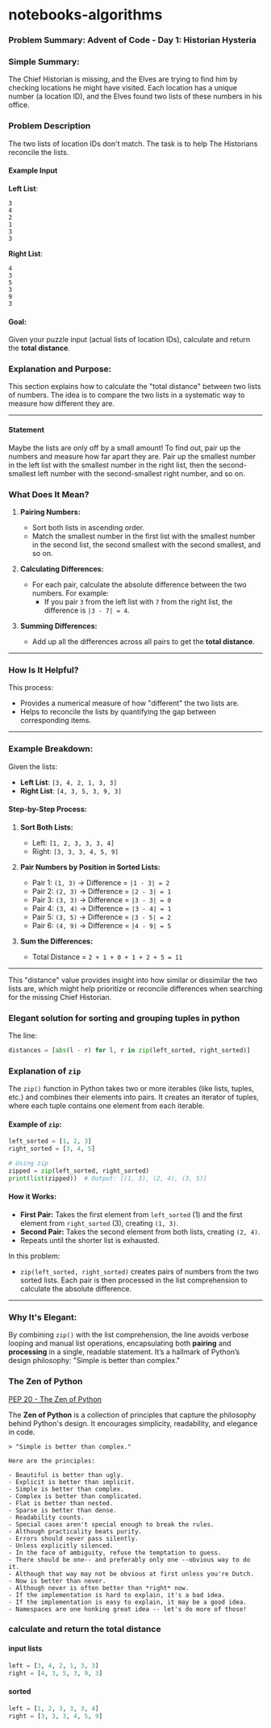 # notebooks-algorithms

### Problem Summary: Advent of Code - Day 1: Historian Hysteria

### Simple Summary:

The Chief Historian is missing, and the Elves are trying to find him by checking locations he might have visited. Each location has a unique number (a location ID), and the Elves found two lists of these numbers in his office.

### Problem Description
The two lists of location IDs don't match. The task is to help The Historians reconcile the lists.

#### Example Input

**Left List**:
```
3
4
2
1
3
3
```

**Right List**:
```
4
3
5
3
9
3
```

#### Goal:
Given your puzzle input (actual lists of location IDs), calculate and return the **total distance**.

### Explanation and Purpose:

This section explains how to calculate the "total distance" between two lists of numbers. The idea is to compare the two lists in a systematic way to measure how different they are.

---
#### Statement

Maybe the lists are only off by a small amount! To find out, pair up the numbers and measure how far apart they are. Pair up the smallest number in the left list with the smallest number in the right list, then the second-smallest left number with the second-smallest right number, and so on.


### **What Does It Mean?**
1. **Pairing Numbers:** 
   - Sort both lists in ascending order.
   - Match the smallest number in the first list with the smallest number in the second list, the second smallest with the second smallest, and so on.

2. **Calculating Differences:**
   - For each pair, calculate the absolute difference between the two numbers. For example:
     - If you pair `3` from the left list with `7` from the right list, the difference is `|3 - 7| = 4`.

3. **Summing Differences:**
   - Add up all the differences across all pairs to get the **total distance**.

---

### **How Is It Helpful?**
This process:
- Provides a numerical measure of how "different" the two lists are.
- Helps to reconcile the lists by quantifying the gap between corresponding items.

---

### **Example Breakdown:**
Given the lists:
- **Left List**: `[3, 4, 2, 1, 3, 3]`
- **Right List**: `[4, 3, 5, 3, 9, 3]`

#### Step-by-Step Process:
1. **Sort Both Lists:**
   - Left: `[1, 2, 3, 3, 3, 4]`
   - Right: `[3, 3, 3, 4, 5, 9]`

2. **Pair Numbers by Position in Sorted Lists:**
   - Pair 1: `(1, 3)` → Difference = `|1 - 3| = 2`
   - Pair 2: `(2, 3)` → Difference = `|2 - 3| = 1`
   - Pair 3: `(3, 3)` → Difference = `|3 - 3| = 0`
   - Pair 4: `(3, 4)` → Difference = `|3 - 4| = 1`
   - Pair 5: `(3, 5)` → Difference = `|3 - 5| = 2`
   - Pair 6: `(4, 9)` → Difference = `|4 - 9| = 5`

3. **Sum the Differences:**
   - Total Distance = `2 + 1 + 0 + 1 + 2 + 5 = 11`

---

This "distance" value provides insight into how similar or dissimilar the two lists are, which might help prioritize or reconcile differences when searching for the missing Chief Historian.


### Elegant solution for sorting and grouping tuples in python

The line:  
```python
distances = [abs(l - r) for l, r in zip(left_sorted, right_sorted)]
```  

### Explanation of `zip`

The `zip()` function in Python takes two or more iterables (like lists, tuples, etc.) and combines their elements into pairs. It creates an iterator of tuples, where each tuple contains one element from each iterable.

#### Example of `zip`:
```python
left_sorted = [1, 2, 3]
right_sorted = [3, 4, 5]

# Using zip
zipped = zip(left_sorted, right_sorted)
print(list(zipped))  # Output: [(1, 3), (2, 4), (3, 5)]
```

#### How it Works:
- **First Pair:** Takes the first element from `left_sorted` (1) and the first element from `right_sorted` (3), creating `(1, 3)`.
- **Second Pair:** Takes the second element from both lists, creating `(2, 4)`.
- Repeats until the shorter list is exhausted.

In this problem:
- `zip(left_sorted, right_sorted)` creates pairs of numbers from the two sorted lists. Each pair is then processed in the list comprehension to calculate the absolute difference.

---

### Why It's Elegant:
By combining `zip()` with the list comprehension, the line avoids verbose looping and manual list operations, encapsulating both **pairing** and **processing** in a single, readable statement. It’s a hallmark of Python’s design philosophy: "Simple is better than complex."

### The Zen of Python

[PEP 20 - The Zen of Python](https://peps.python.org/pep-0020/)

The **Zen of Python** is a collection of principles that capture the philosophy behind Python's design. It encourages simplicity, readability, and elegance in code.
```
> "Simple is better than complex."

Here are the principles:

- Beautiful is better than ugly.
- Explicit is better than implicit.
- Simple is better than complex.
- Complex is better than complicated.
- Flat is better than nested.
- Sparse is better than dense.
- Readability counts.
- Special cases aren't special enough to break the rules.
- Although practicality beats purity.
- Errors should never pass silently.
- Unless explicitly silenced.
- In the face of ambiguity, refuse the temptation to guess.
- There should be one-- and preferably only one --obvious way to do it.
- Although that way may not be obvious at first unless you're Dutch.
- Now is better than never.
- Although never is often better than *right* now.
- If the implementation is hard to explain, it's a bad idea.
- If the implementation is easy to explain, it may be a good idea.
- Namespaces are one honking great idea -- let's do more of those!

```

### calculate and return the **total distance**
#### input lists 
```python
left = [3, 4, 2, 1, 3, 3]
right = [4, 3, 5, 3, 9, 3]
```
#### sorted
```python
left = [1, 2, 3, 3, 3, 4]
right = [3, 3, 3, 4, 5, 9]
``` 
